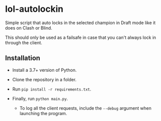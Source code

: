 # lol-autolockin
Simple script that auto locks in the selected champion in Draft mode like it does on Clash or Blind.

This should only be used as a failsafe in case that you can't always lock in through the client.

## Installation

* Install a 3.7+ version of Python.

* Clone the repository in a folder.

* Run `pip install -r requirements.txt`.

* Finally, run `python main.py`.

    * To log all the client requests, include the `--debug` argument when launching the program.